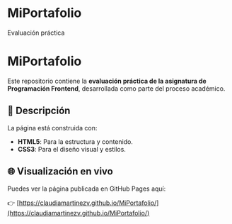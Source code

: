 # MiPortafolio
Evaluación práctica 

# MiPortafolio

Este repositorio contiene la **evaluación práctica de la asignatura de Programación Frontend**, desarrollada como parte del proceso académico.

## 📄 Descripción

La página está construida con:

- **HTML5**: Para la estructura y contenido.
- **CSS3**: Para el diseño visual y estilos.

## 🌐 Visualización en vivo

Puedes ver la página publicada en GitHub Pages aquí:

👉 [https://claudiamartinezv.github.io/MiPortafolio/](https://claudiamartinezv.github.io/MiPortafolio/)
